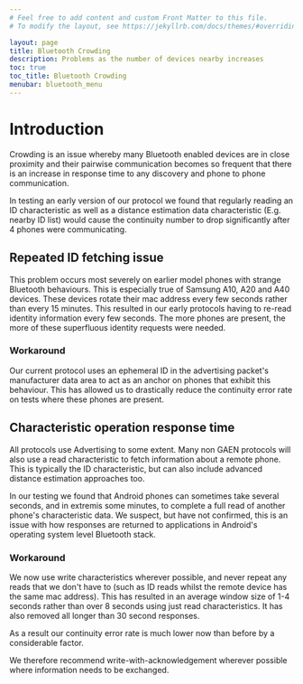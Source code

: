 ```yaml
---
# Feel free to add content and custom Front Matter to this file.
# To modify the layout, see https://jekyllrb.com/docs/themes/#overriding-theme-defaults

layout: page
title: Bluetooth Crowding
description: Problems as the number of devices nearby increases
toc: true
toc_title: Bluetooth Crowding
menubar: bluetooth_menu
---
```


# Introduction

Crowding is an issue whereby many Bluetooth enabled devices are in close proximity
and their pairwise communication becomes so frequent that there is an increase in
response time to any discovery and phone to phone communication.

In testing an early version of our protocol we found that regularly reading an 
ID characteristic as well as a
distance estimation data characteristic (E.g. nearby ID list) would cause the
continuity number to drop significantly after 4 phones were communicating.

## Repeated ID fetching issue

This problem occurs most severely on earlier model phones with strange Bluetooth
behaviours. This is especially true of Samsung A10, A20 and A40 devices. These
devices rotate their mac address every few seconds rather than every 15 minutes.
This resulted in our early protocols having to re-read identity information
every few seconds. The more phones are present, the more of these superfluous 
identity requests were needed.

### Workaround

Our current protocol uses an ephemeral ID in the advertising packet's manufacturer
data area to act as an anchor on phones that exhibit this behaviour. This has allowed
us to drastically reduce the continuity error rate on tests where these phones
are present.

## Characteristic operation response time

All protocols use Advertising to some extent. Many non GAEN protocols will also
use a read characteristic to fetch information about a remote phone. This is typically
the ID characteristic, but can also include advanced distance estimation approaches
too.

In our testing we found that Android phones can sometimes take several seconds, and
in extremis some minutes, to complete a full read of another phone's characteristic
data. We suspect, but have not confirmed, this is an issue with how responses
are returned to applications in Android's operating system level Bluetooth stack.

### Workaround

We now use write characteristics wherever possible, and never repeat any reads that
we don't have to (such as ID reads whilst the remote device has the same mac address).
This has resulted in an average window size of 1-4 seconds rather than over 8 seconds
using just read characteristics. It has also removed all longer than 30 second
responses. 

As a result our continuity error rate is much lower now than before by a considerable
factor.

We therefore recommend write-with-acknowledgement wherever possible where information
needs to be exchanged.
